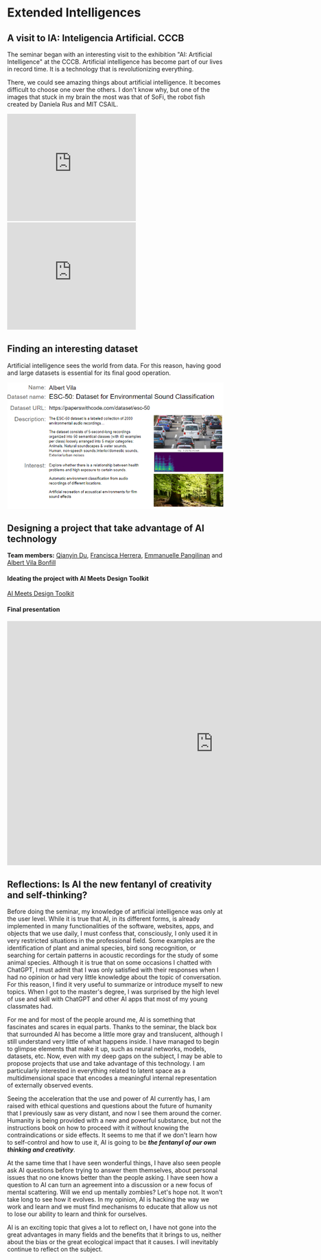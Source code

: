 # **Extended Intelligences**

## A visit to IA: Inteligencia Artificial. CCCB
The seminar began with an interesting visit to the exhibition "AI: Artificial Intelligence" at the CCCB. Artificial intelligence has become part of our lives in record time. It is a technology that is revolutionizing everything.

There, we could see amazing things about artificial intelligence. It becomes difficult to choose one over the others. I don't know why, but one of the images that stuck in my brain the most was that of SoFi, the robot fish created by Daniela Rus and MIT CSAIL.

<iframe width="300" height="250" src="https://www.youtube.com/embed/Dy5ZETdaC9k?si=qobf86Q7p8WQRbRp" title="YouTube video player" frameborder="0" allow="accelerometer; autoplay; clipboard-write; encrypted-media; gyroscope; picture-in-picture; web-share" allowfullscreen></iframe>

<iframe width="300" height="250" src="https://www.youtube.com/embed/BSA_zb1ajes?si=O4Z-DwqTpQOiNUXT" title="YouTube video player" frameborder="0" allow="accelerometer; autoplay; clipboard-write; encrypted-media; gyroscope; picture-in-picture; web-share" allowfullscreen></iframe>

## Finding an interesting dataset

Artificial intelligence sees the world from data. For this reason, having good and large datasets is essential for its final good operation.

![Datasets](../images/DatasetEI_Ex1.PNG)

## Designing a project that take advantage of AI technology
**Team members:**
[Qianyin Du](https://33dudu.github.io/magicreator/),
[Francisca Herrera](https://panchipunchi.github.io/mdef1/),
[Emmanuelle Pangilinan](https://minnie-at-iaac.github.io/) and
[Albert Vila Bonfill](https://avilabon.github.io/MDEF_Albert/)

#### Ideating the project with AI Meets Design Toolkit
[AI Meets Design Toolkit](https://aixdesign.co/projects/toolkit)


#### Final presentation
<iframe src="https://docs.google.com/presentation/d/e/2PACX-1vR6GdW0vTNqECZT-Iv-7hwvxbwK7vEknShYsTkUxsT7NuctDQ-g4A7obEABlumq4BygqTOv2ado5hGD/embed?start=false&loop=true&delayms=3000" frameborder="0" width="960" height="569" allowfullscreen="true" mozallowfullscreen="true" webkitallowfullscreen="true"></iframe>

## Reflections: **Is AI the new fentanyl of creativity and self-thinking?**


Before doing the seminar, my knowledge of artificial intelligence was only at the user level. While it is true that AI, in its different forms, is already implemented in many functionalities of the software, websites, apps, and objects that we use daily, I must confess that, consciously, I only used it in very restricted situations in the professional field. Some examples are the identification of plant and animal species, bird song recognition, or searching for certain patterns in acoustic recordings for the study of some animal species. Although it is true that on some occasions I chatted with ChatGPT, I must admit that I was only satisfied with their responses when I had no opinion or had very little knowledge about the topic of conversation. For this reason, I find it very useful to summarize or introduce myself to new topics. When I got to the master's degree, I was surprised by the high level of use and skill with ChatGPT and other AI apps that most of my young classmates had.

For me and for most of the people around me, AI is something that fascinates and scares in equal parts. Thanks to the seminar, the black box that surrounded AI has become a little more gray and translucent, although I still understand very little of what happens inside. I have managed to begin to glimpse elements that make it up, such as neural networks, models, datasets, etc. Now, even with my deep gaps on the subject, I may be able to propose projects that use and take advantage of this technology. I am particularly interested in everything related to latent space as a multidimensional space that encodes a meaningful internal representation of externally observed events.

Seeing the acceleration that the use and power of AI currently has, I am raised with ethical questions and questions about the future of humanity that I previously saw as very distant, and now I see them around the corner. Humanity is being provided with a new and powerful substance, but not the instructions book on how to proceed with it without knowing the contraindications or side effects. It seems to me that if we don't learn how to self-control and how to use it, AI is going to be ***the fentanyl of our own thinking and creativity***. 

At the same time that I have seen wonderful things, I have also seen people ask AI questions before trying to answer them themselves, about personal issues that no one knows better than the people asking. I have seen how a question to AI can turn an agreement into a discussion or a new focus of mental scattering. Will we end up mentally zombies? Let's hope not. It won't take long to see how it evolves. In my opinion, AI is hacking the way we work and learn and we must find mechanisms to educate that allow us not to lose our ability to learn and think for ourselves. 

AI is an exciting topic that gives a lot to reflect on, I have not gone into the great advantages in many fields and the benefits that it brings to us, neither about the bias or the great ecological impact that it causes. I will inevitably continue to reflect on the subject.

